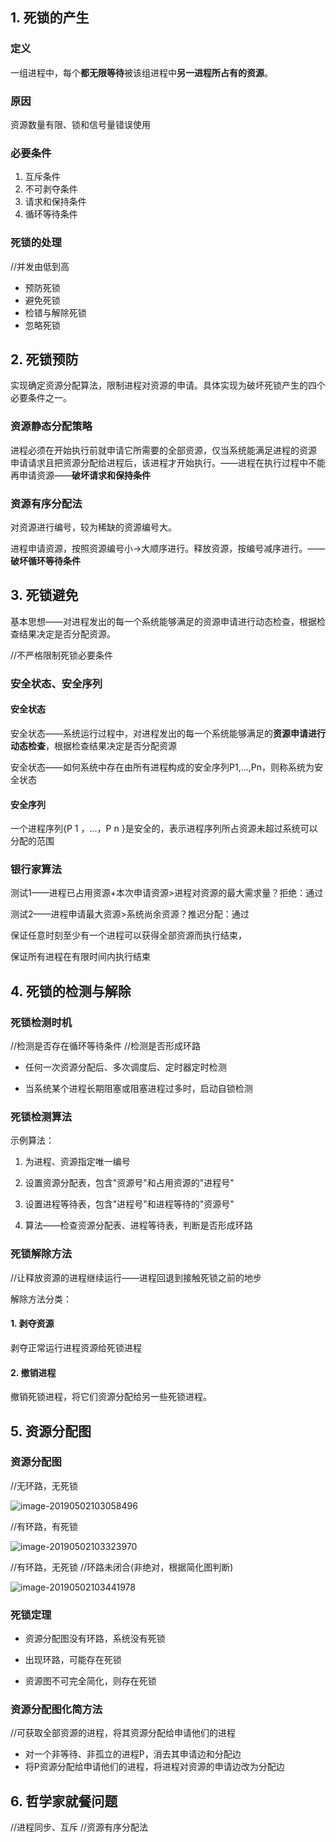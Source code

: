 ## 1. 死锁的产生



### 定义

一组进程中，每个**都无限等待**被该组进程中**另一进程所占有的资源**。



### 原因

资源数量有限、锁和信号量错误使用



### 必要条件

1. 互斥条件
2. 不可剥夺条件
3. 请求和保持条件
4. 循环等待条件



### 死锁的处理

//并发由低到高

- 预防死锁
- 避免死锁
- 检错与解除死锁
- 忽略死锁



## 2. 死锁预防

实现确定资源分配算法，限制进程对资源的申请。具体实现为破坏死锁产生的四个必要条件之一。



### 资源静态分配策略

进程必须在开始执行前就申请它所需要的全部资源，仅当系统能满足进程的资源 申请请求且把资源分配给进程后，该进程才开始执行。——进程在执行过程中不能再申请资源——**破坏请求和保持条件**



### 资源有序分配法

对资源进行编号，较为稀缺的资源编号大。

进程申请资源，按照资源编号小→大顺序进行。释放资源，按编号减序进行。——**破坏循环等待条件**



## 3. 死锁避免

基本思想——对进程发出的每一个系统能够满足的资源申请进行动态检查，根据检查结果决定是否分配资源。

//不严格限制死锁必要条件



### 安全状态、安全序列



#### 安全状态

安全状态——系统运行过程中，对进程发出的每一个系统能够满足的**资源申请进行动态检查**，根据检查结果决定是否分配资源

安全状态——如何系统中存在由所有进程构成的安全序列P1,…,Pn，则称系统为安全状态

#### 安全序列

一个进程序列{P 1 ，…，P n }是安全的，表示进程序列所占资源未超过系统可以分配的范围




### 银行家算法

测试1——进程已占用资源+本次申请资源>进程对资源的最大需求量？拒绝：通过

测试2——进程申请最大资源>系统尚余资源？推迟分配：通过



保证任意时刻至少有一个进程可以获得全部资源而执行结束，

保证所有进程在有限时间内执行结束





## 4. 死锁的检测与解除



### 死锁检测时机

//检测是否存在循环等待条件	//检测是否形成环路

- 任何一次资源分配后、多次调度后、定时器定时检测

- 当系统某个进程长期阻塞或阻塞进程过多时，启动自锁检测



### 死锁检测算法

示例算法：

1. 为进程、资源指定唯一编号
2. 设置资源分配表，包含"资源号"和占用资源的"进程号"
3. 设置进程等待表，包含"进程号"和进程等待的"资源号"

4. 算法——检查资源分配表、进程等待表，判断是否形成环路





### 死锁解除方法

//让释放资源的进程继续运行——进程回退到接触死锁之前的地步



解除方法分类：

#### 1. 剥夺资源

剥夺正常运行进程资源给死锁进程



#### 2. 撤销进程

撤销死锁进程，将它们资源分配给另一些死锁进程。





## 5. 资源分配图



### 资源分配图

//无环路，无死锁

![image-20190502103058496](assets/image-20190502103058496.png)

//有环路，有死锁

![image-20190502103323970](assets/image-20190502103323970.png)



//有环路，无死锁	//环路未闭合(非绝对，根据简化图判断)

![image-20190502103441978](assets/image-20190502103441978.png)



### 死锁定理

- 资源分配图没有环路，系统没有死锁
- 出现环路，可能存在死锁

- 资源图不可完全简化，则存在死锁



### 资源分配图化简方法

//可获取全部资源的进程，将其资源分配给申请他们的进程

- 对一个非等待、非孤立的进程P，消去其申请边和分配边
- 将P资源分配给申请他们的进程，将进程对资源的申请边改为分配边



## 6. 哲学家就餐问题

//进程同步、互斥	//资源有序分配法